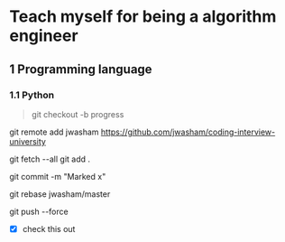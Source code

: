 # Teach myself for being a algorithm engineer
## 1 Programming language
### 1.1 Python
> git checkout -b progress

git remote add jwasham https://github.com/jwasham/coding-interview-university

git fetch --all
git add .

git commit -m "Marked x"

git rebase jwasham/master

git push --force
- [x] check this out
